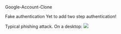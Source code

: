 Google-Account-Clone

Fake authentication
Yet to add two step authentication!

Typical phishing attack.
On a desktop:
![](https://github.com/STAR-Sec/Gmail-Phishing-Page/blob/master/Example/Screen%20Shot%202019-05-28%20at%208.25.44%20AM.png) 
